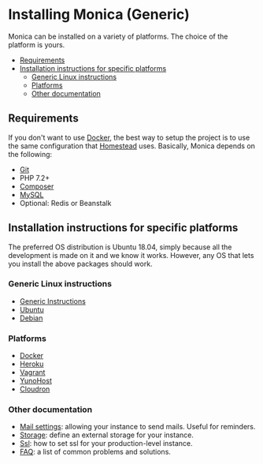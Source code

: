 # Installing Monica (Generic) <!-- omit in toc -->

Monica can be installed on a variety of platforms. The choice of the platform is yours.

- [Requirements](#requirements)
- [Installation instructions for specific platforms](#installation-instructions-for-specific-platforms)
  - [Generic Linux instructions](#generic-linux-instructions)
  - [Platforms](#platforms)
  - [Other documentation](#other-documentation)

<a id="markdown-requirements" name="requirements"></a>
## Requirements

If you don't want to use [Docker](/docs/installation/providers/docker.md), the best way to setup the project is to use the same configuration that [Homestead](https://laravel.com/docs/homestead) uses. Basically, Monica depends on the following:

* [Git](https://git-scm.com/book/en/v2/Getting-Started-Installing-Git)
* PHP 7.2+
* [Composer](https://getcomposer.org/)
* [MySQL](https://www.mysql.com/)
* Optional: Redis or Beanstalk

<a id="markdown-installation-instructions-for-specific-platforms" name="installation-instructions-for-specific-platforms"></a>
## Installation instructions for specific platforms

The preferred OS distribution is Ubuntu 18.04, simply because all the development is made on it and we know it works. However, any OS that lets you install the above packages should work.

<a id="markdown-generic-linux-instructions" name="generic-linux-instructions"></a>
### Generic Linux instructions
* [Generic Instructions](/docs/installation/providers/generic.md)
* [Ubuntu](/docs/installation/providers/ubuntu.md)
* [Debian](/docs/installation/providers/debian.md)

<a id="markdown-platforms" name="platforms"></a>
### Platforms

* [Docker](/docs/installation/providers/docker.md)
* [Heroku](/docs/installation/providers/heroku.md)
* [Vagrant](/docs/installation/providers/vagrant.md)
* [YunoHost](https://github.com/YunoHost-Apps/monica_ynh)
* [Cloudron](/docs/installation/providers/cloudron.md)

### Other documentation

* [Mail settings](/docs/installation/mail.md): allowing your instance to send mails. Useful for reminders.
* [Storage](/docs/installation/storage.md): define an external storage for your instance.
* [Ssl](/docs/installation/ssl.md): how to set ssl for your production-level instance.
* [FAQ](/docs/installation/faq.md): a list of common problems and solutions.
